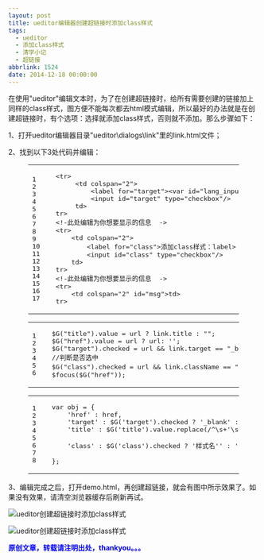 ```yaml
---
layout: post
title: ueditor编辑器创建超链接时添加class样式
tags:
  - ueditor
  - 添加class样式
  - 清学小记
  - 超链接
abbrlink: 1524
date: 2014-12-18 00:00:00
---
```


<!-- build time:Sat Jun 23 2018 12:05:15 GMT+0800 (中国标准时间) -->

在使用"ueditor"编辑文本时，为了在创建超链接时，给所有需要创建的链接加上同样的class样式，图方便不能每次都去html模式编辑，所以最好的办法就是在创建超链接时，有个选项：选择就添加class样式，否则就不添加。那么步骤如下：

1、打开ueditor编辑器目录"ueditor\dialogs\link"里的link.html文件；

2、找到以下3处代码并编辑：  

<figure class="highlight html"><table><tr><td class="gutter"><pre><span class="line">1</span>  
<span class="line">2</span>  
<span class="line">3</span>  
<span class="line">4</span>  
<span class="line">5</span>  
<span class="line">6</span>  
<span class="line">7</span>  
<span class="line">8</span>  
<span class="line">9</span>  
<span class="line">10</span>  
<span class="line">11</span>  
<span class="line">12</span>  
<span class="line">13</span>  
<span class="line">14</span>  
<span class="line">15</span>  
<span class="line">16</span>  
<span class="line">17</span>  
</pre></td><td class="code"><pre><span class="line"><span class="tag"><<span class="name">tr</span>></span></span>  
<span class="line">     <span class="tag"><<span class="name">td</span> <span class="attr">colspan</span>=<span class="string">"2"</span>></span></span>  
<span class="line">         <span class="tag"><<span class="name">label</span> <span class="attr">for</span>=<span class="string">"target"</span>></span><span class="tag"><<span class="name">var</span> <span class="attr">id</span>=<span class="string">"lang_input_target"</span>></span><span class="tag"></<span class="name">var</span>></span><span class="tag"></<span class="name">label</span>></span></span>  
<span class="line">         <span class="tag"><<span class="name">input</span> <span class="attr">id</span>=<span class="string">"target"</span> <span class="attr">type</span>=<span class="string">"checkbox"/</span>></span></span>  
<span class="line">     <span class="tag"></<span class="name">td</span>></span></span>  
<span class="line"><span class="tag"></<span class="name">tr</span>></span></span>  
<span class="line"><span class="tag"><<span class="name">!-此处编辑为你想要显示的信息</span>  -></span></span>  
<span class="line"><span class="tag"><<span class="name">tr</span>></span></span>  
<span class="line">    <span class="tag"><<span class="name">td</span> <span class="attr">colspan</span>=<span class="string">"2"</span>></span></span>  
<span class="line">        <span class="tag"><<span class="name">label</span> <span class="attr">for</span>=<span class="string">"class"</span>></span>添加class样式：<span class="tag"></<span class="name">label</span>></span></span>  
<span class="line">        <span class="tag"><<span class="name">input</span> <span class="attr">id</span>=<span class="string">"class"</span> <span class="attr">type</span>=<span class="string">"checkbox"/</span>></span></span>  
<span class="line">    <span class="tag"></<span class="name">td</span>></span></span>  
<span class="line"><span class="tag"></<span class="name">tr</span>></span></span>  
<span class="line"><span class="tag"><<span class="name">!-此处编辑为你想要显示的信息</span>  -></span></span>  
<span class="line"><span class="tag"><<span class="name">tr</span>></span></span>  
<span class="line">    <span class="tag"><<span class="name">td</span> <span class="attr">colspan</span>=<span class="string">"2"</span> <span class="attr">id</span>=<span class="string">"msg"</span>></span><span class="tag"></<span class="name">td</span>></span></span>  
<span class="line"><span class="tag"></<span class="name">tr</span>></span></span>  
</pre></td></tr></table></figure><figure class="highlight js"><table><tr><td class="gutter"><pre><span class="line">1</span>  
<span class="line">2</span>  
<span class="line">3</span>  
<span class="line">4</span>  
<span class="line">5</span>  
<span class="line">6</span>  
</pre></td><td class="code"><pre><span class="line">$G("title").value = url ? link.title : "";</span>  
<span class="line">$G("href").value = url ? url: '';</span>  
<span class="line">$G("target").checked = url && link.target == "_blank" ? <span class="literal">true</span> :  <span class="literal">false</span>;</span>  
<span class="line"><span class="comment">//判断是否选中</span></span>  
<span class="line">$G("<span class="class"><span class="keyword">class</span>").<span class="title">checked</span> </span>= url && link.className == "样式名" ? <span class="literal">true</span> :  <span class="literal">false</span>;</span>  
<span class="line">$focus($G("href"));</span>  
</pre></td></tr></table></figure><figure class="highlight js"><table><tr><td class="gutter"><pre><span class="line">1</span>  
<span class="line">2</span>  
<span class="line">3</span>  
<span class="line">4</span>  
<span class="line">5</span>  
<span class="line">6</span>  
<span class="line">7</span>  
<span class="line">8</span>  
</pre></td><td class="code"><pre><span class="line"><span class="keyword">var</span> obj = &#123;</span>  
<span class="line">    <span class="string">'href'</span> : href,</span>  
<span class="line">    <span class="string">'target'</span> : $G(<span class="string">'target'</span>).checked ? <span class="string">'_blank'</span> : <span class="string">'_self'</span>,</span>  
<span class="line">    <span class="string">'title'</span> : $G(<span class="string">'title'</span>).value.replace(<span class="regexp">/^\s+'\s+$/g</span>, <span class="string">''</span>),</span>  
<span class="line">    <!-选中则添加样式，否则不添加  -></span>  
<span class="line">    <span class="string">'class'</span> : $G(<span class="string">'class'</span>).checked ? <span class="string">'样式名'</span><span class="string">' : '</span><span class="string">'</span></span>  
<span class="line"><span class="string">    <!-选中则添加样式，否则不添加  -></span></span>  
<span class="line"><span class="string">&#125;;</span></span>  
</pre></td></tr></table></figure>

3、编辑完成之后，打开demo.html，再创建超链接，就会有图中所示效果了。如果没有效果，请清空浏览器缓存后刷新再试。

![ueditor创建超链接时添加class样式](http://ww1.sinaimg.cn/large/4eed32f2jw1endqya2entj20li0e2q4o.jpg "ueditor创建超链接时添加class样式")

![ueditor创建超链接时添加class样式](http://ww2.sinaimg.cn/large/4eed32f2jw1endqyc03x8j20rm08u75r.jpg "ueditor创建超链接时添加class样式")

**<span style="color:#00f">原创文章，转载请注明出处，thankyou。。。</span>**
<!-- rebuild by neat -->